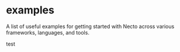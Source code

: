 # examples
A list of useful examples for getting started with Necto across various frameworks, languages, and tools.

test

